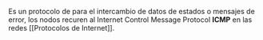 Es un protocolo de para el intercambio de datos de estados o mensajes de error, los nodos recuren al Internet Control Message Protocol **ICMP** en las redes [[Protocolos de Internet]].
